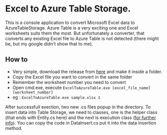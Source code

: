# Excel to Azure Table Storage.
This is a console application to convert Microsoft Excel data to AzureTableStorage. Azure Table is a very exciting one and Excel worksheets suits them the most. But unfortunately a converter, that converts any existing Excel file to Azure Table is not detected (there might be, but my google didn't show that to me).

## How to
* Very simple, download the release from [here](https://github.com/IshamMohamed/excel-to-azure-table-storage/releases) and make it inside a folder. 
* Copy the Excel file you want to convert in the same folder
* Remember the worksheet number you need to convert
* Open cmd.exe, execute `ExcelToAzureTable.exe [excel_file_name] [worksheet_number]`
* eg : `ExcelToAzureTable.exe sample.xlsx 1`

After successfull exection, two new .cs files popup in the directory. To insert data into Table Storage, we need to classes, one is the helper class (that ends with Entity.cs here) and the next is execution class ([for further info](http://azure.microsoft.com/en-us/documentation/articles/storage-dotnet-how-to-use-tables/#add-entity)). You can copy the code in DataInsert.cs put it into the data insertion method.
